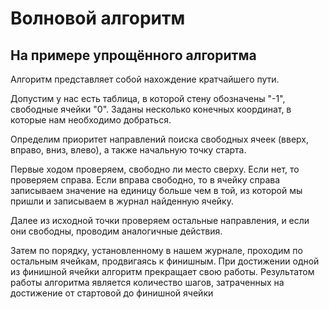 # Волновой алгоритм
## На примере упрощённого алгоритма

Алгоритм представляет собой нахождение кратчайшего пути.

Допустим у нас есть таблица, в которой стену обозначены "-1", свободные ячейки "0". Заданы несколько конечных координат, в которые нам необходимо добраться.

Определим приоритет направлений поиска свободных ячеек (вверх, вправо, вниз, влево), а также начальную точку старта.

Первые ходом проверяем, свободно ли место сверху. Если нет, то проверяем справа. Если вправа свободно, то в ячейку справа записываем значение на единицу больше чем в той, из которой мы пришли и записываем в журнал найденную ячейку. 

Далее из исходной точки проверяем остальные направления, и если они свободны, проводим аналогичные действия.

Затем по порядку, установленному в нашем журнале, проходим по остальным ячейкам, продвигаясь к финишным. При достижении одной из финишной ячейки алгоритм прекращает свою работы. Результатом работы алгоритма является количество шагов, затраченных на достижение от стартовой до финишной ячейки
